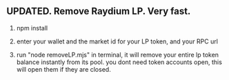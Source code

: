 ## UPDATED. Remove Raydium LP. Very fast. 

1. npm install
  
2. enter your wallet and the market id for your LP token, and your RPC url
  
3. run "node removeLP.mjs" in terminal, it will remove your entire lp token balance instantly from its pool. you dont need token accounts open, this will open them if they are closed.
